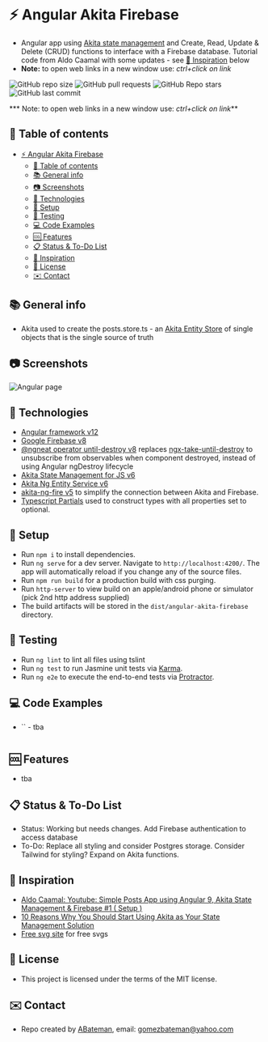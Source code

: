 # :zap: Angular Akita Firebase

* Angular app using [Akita state management](https://datorama.github.io/akita/) and Create, Read, Update & Delete (CRUD) functions to interface with a Firebase database. Tutorial code from Aldo Caamal with some updates - see [:clap: Inspiration](#clap-inspiration) below
* **Note:** to open web links in a new window use: _ctrl+click on link_

![GitHub repo size](https://img.shields.io/github/repo-size/AndrewJBateman/angular-akita-firebase?style=plastic)
![GitHub pull requests](https://img.shields.io/github/issues-pr/AndrewJBateman/angular-akita-firebase?style=plastic)
![GitHub Repo stars](https://img.shields.io/github/stars/AndrewJBateman/angular-akita-firebase?style=plastic)
![GitHub last commit](https://img.shields.io/github/last-commit/AndrewJBateman/angular-akita-firebase?style=plastic)

*** Note: to open web links in a new window use: _ctrl+click on link_**

## :page_facing_up: Table of contents

* [:zap: Angular Akita Firebase](#zap-angular-akita-firebase)
  * [:page_facing_up: Table of contents](#page_facing_up-table-of-contents)
  * [:books: General info](#books-general-info)
  * [:camera: Screenshots](#camera-screenshots)
  * [:signal_strength: Technologies](#signal_strength-technologies)
  * [:floppy_disk: Setup](#floppy_disk-setup)
  * [:wrench: Testing](#wrench-testing)
  * [:computer: Code Examples](#computer-code-examples)
  * [:cool: Features](#cool-features)
  * [:clipboard: Status & To-Do List](#clipboard-status--to-do-list)
  * [:clap: Inspiration](#clap-inspiration)
  * [:file_folder: License](#file_folder-license)
  * [:envelope: Contact](#envelope-contact)

## :books: General info

* Akita used to create the posts.store.ts - an [Akita Entity Store](https://datorama.github.io/akita/docs/entities/entity-store) of single objects that is the single source of truth

## :camera: Screenshots

![Angular page](./img/home.jpg)

## :signal_strength: Technologies

* [Angular framework v12](https://angular.io/)
* [Google Firebase v8](https://firebase.google.com)
* [@ngneat operator until-destroy v8](https://github.com/ngneat/until-destroy/#use-with-ivy) replaces [ngx-take-until-destroy](https://www.npmjs.com/package/ngx-take-until-destroy) to unsubscribe from observables when component destroyed, instead of using Angular ngDestroy lifecycle
* [Akita State Management for JS v6](https://datorama.github.io/akita/)
* [Akita Ng Entity Service v6](https://datorama.github.io/akita/docs/angular/entity-service/)
* [akita-ng-fire v5](https://www.npmjs.com/package/akita-ng-fire) to simplify the connection between Akita and Firebase.
* [Typescript Partials](https://www.typescriptlang.org/docs/handbook/utility-types.html) used to construct types with all properties set to optional.

## :floppy_disk: Setup

* Run `npm i` to install dependencies.
* Run `ng serve` for a dev server. Navigate to `http://localhost:4200/`. The app will automatically reload if you change any of the source files.
* Run `npm run build` for a production build with css purging.
* Run `http-server` to view build on an apple/android phone or simulator (pick 2nd http address supplied)
* The build artifacts will be stored in the `dist/angular-akita-firebase` directory.

## :wrench: Testing

* Run `ng lint` to lint all files using tslint
* Run `ng test` to run Jasmine unit tests via [Karma](https://karma-runner.github.io).
* Run `ng e2e` to execute the end-to-end tests via [Protractor](http://www.protractortest.org/).

## :computer: Code Examples

* `` - tba

```typescript

```

## :cool: Features

* tba

## :clipboard: Status & To-Do List

* Status: Working but needs changes. Add Firebase authentication to access database
* To-Do:  Replace all styling and consider Postgres storage. Consider Tailwind for styling? Expand on Akita functions.

## :clap: Inspiration

* [Aldo Caamal: Youtube: Simple Posts App using Angular 9, Akita State Management & Firebase #1 ( Setup )](https://www.youtube.com/watch?v=aMbhIp2F4j0)
* [10 Reasons Why You Should Start Using Akita as Your State Management Solution](https://engineering.datorama.com/10-reasons-why-you-should-start-using-akita-as-your-state-management-solution-66b63d033fec)
* [Free svg site](https://freesvg.org/) for free svgs

## :file_folder: License

* This project is licensed under the terms of the MIT license.

## :envelope: Contact

* Repo created by [ABateman](https://github.com/AndrewJBateman), email: gomezbateman@yahoo.com
